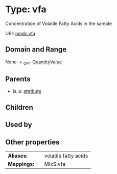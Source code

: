 
# Type: vfa


Concentration of Volatile Fatty Acids in the sample

URI: [nmdc:vfa](https://microbiomedata/meta/vfa)


## Domain and Range

None ->  <sub>OPT</sub> [QuantityValue](QuantityValue.md)

## Parents

 *  is_a: [attribute](attribute.md)

## Children


## Used by


## Other properties

|  |  |  |
| --- | --- | --- |
| **Aliases:** | | volatile fatty acids |
| **Mappings:** | | MIxS:vfa |

